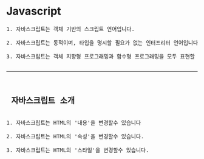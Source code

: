 # Javascript
<pre>
1. 자바스크립트는 객체 기반의 스크립트 언어입니다.

2. 자바스크립트는 동적이며, 타입을 명시할 필요가 없는 인터프리터 언어입니다.

3. 자바스크립트는 객체 지향형 프로그래밍과 함수형 프로그래밍을 모두 표현할 수 있습니다.

<hr>
<h2> 자바스크립트 소개 </h2>
1. 자바스크립트는 HTML의 '내용'을 변경할수 있습니다

2. 자바스크립트는 HTML의 '속성'을 변경할수 있습니다.

3. 자바스크립트는 HTML의 '스타일'을 변경할수 있습니다.
</pre>
